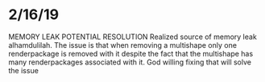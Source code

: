# 2/16/19

MEMORY LEAK POTENTIAL RESOLUTION
Realized source of memory leak alhamdulilah.
The issue is that when removing a multishape only one renderpackage is removed with it despite the fact that
the multishape has many renderpackages associated with it. God willing fixing that will solve the issue